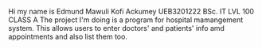 Hi my name is Edmund Mawuli Kofi Ackumey
UEB3201222
BSc. IT LVL 100 CLASS A
The project I'm  doing is a program for hospital mamangement system. This allows users to enter doctors' and patients' info amd appointments and also list them too.
<!---
NovemberDon/NovemberDon is a ✨ special ✨ repository because its `README.md` (this file) appears on your GitHub profile.
You can click the Preview link to take a look at your changes.
--->
